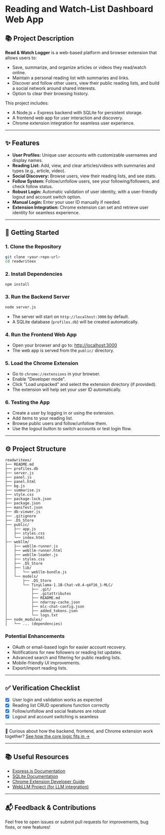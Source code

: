 # Reading and Watch-List Dashboard Web App

## 📚 Project Description

**Read & Watch Logger** is a web-based platform and browser extension that allows users to:
- Save, summarize, and organize articles or videos they read/watch online.
- Maintain a personal reading list with summaries and links.
- Discover and follow other users, view their public reading lists, and build a social network around shared interests.
- Option to clear their browsing history.

This project includes:
- A Node.js + Express backend with SQLite for persistent storage.
- A frontend web app for user interaction and discovery.
- Chrome extension integration for seamless user experience.

---

## ✨ Features

- **User Profiles:** Unique user accounts with customizable usernames and display names.
- **Reading List:** Add, view, and clear articles/videos with summaries and types (e.g., article, video).
- **Social Discovery:** Browse users, view their reading lists, and see stats.
- **Follow System:** Follow/unfollow users, see your following/followers, and check follow status.
- **Robust Login:** Automatic validation of user identity, with a user-friendly logout and account switch option.
- **Manual Login:** Enter your user ID manually if needed.
- **Extension Integration:** Chrome extension can set and retrieve user identity for seamless experience.

---

## 🚀 Getting Started

### 1. **Clone the Repository**
```bash
git clone <your-repo-url>
cd readwriteex
```

### 2. **Install Dependencies**
```bash
npm install
```

### 3. **Run the Backend Server**
```bash
node server.js
```
- The server will start on `http://localhost:3000` by default.
- A SQLite database (`profiles.db`) will be created automatically.

### 4. **Run the Frontend Web App**
- Open your browser and go to: [http://localhost:3000](http://localhost:3000)
- The web app is served from the `public/` directory.

### 5. **Load the Chrome Extension**
- Go to `chrome://extensions` in your browser.
- Enable "Developer mode".
- Click "Load unpacked" and select the extension directory (if provided).
- The extension will help set your user ID automatically.

### 6. **Testing the App**
- Create a user by logging in or using the extension.
- Add items to your reading list.
- Browse public users and follow/unfollow them.
- Use the logout button to switch accounts or test login flow.

---

## ⚙️ Project Structure
```
readwriteex/
├── README.md
├── profiles.db
├── server.js
├── panel.js
├── panel.html
├── bg.js
├── summarise.js
├── style.css
├── package-lock.json
├── package.json
├── manifest.json
├── db-viewer.js
├── .gitignore
├── .DS_Store
├── public/
│   ├── app.js
│   ├── styles.css
│   └── index.html
├── webllm/
│   ├── webllm-runner.js
│   ├── webllm-runner.html
│   ├── webllm-loader.js
│   ├── styles.css
│   ├── .DS_Store
│   ├── lib/
│   │   └── webllm-bundle.js
│   └── models/
│       ├── .DS_Store
│       └── TinyLlama-1.1B-Chat-v0.4-q4f16_1-MLC/
│           ├── .git/
│           ├── .gitattributes
│           ├── README.md
│           ├── ndarray-cache.json
│           ├── mlc-chat-config.json
│           ├── added_tokens.json
│           └── logs.txt
├── node_modules/
│   └── ... (dependencies)
```


### **Potential Enhancements**
- OAuth or email-based login for easier account recovery.
- Notifications for new followers or reading list updates.
- Advanced search and filtering for public reading lists.
- Mobile-friendly UI improvements.
- Export/import reading lists.

---

## ✅ Verification Checklist
- [x] User login and validation works as expected
- [x] Reading list CRUD operations function correctly
- [x] Follow/unfollow and social features are robust
- [x] Logout and account switching is seamless

---

📌 Curious about how the backend, frontend, and Chrome extension work together? [See how the core logic fits in →](code_doc.md)

---
## 📚 Useful Resources
- [Express.js Documentation](https://expressjs.com/)
- [SQLite Documentation](https://www.sqlite.org/docs.html)
- [Chrome Extension Developer Guide](https://developer.chrome.com/docs/extensions/)
- [WebLLM Project (for LLM integration)](https://github.com/mlc-ai/web-llm)
---


## 📬 Feedback & Contributions

Feel free to open issues or submit pull requests for improvements, bug fixes, or new features! 
